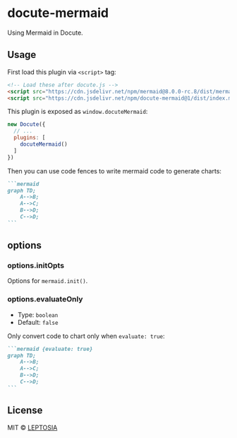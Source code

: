 # docute-mermaid

Using Mermaid in Docute.

## Usage

First load this plugin via `<script>` tag:

```html
<!-- Load these after docute.js -->
<script src="https://cdn.jsdelivr.net/npm/mermaid@8.0.0-rc.8/dist/mermaid.min.js"></script>
<script src="https://cdn.jsdelivr.net/npm/docute-mermaid@1/dist/index.min.js"></script>
```

This plugin is exposed as `window.docuteMermaid`:

```js
new Docute({
  // ...
  plugins: [
    docuteMermaid()
  ]
})
```

Then you can use code fences to write mermaid code to generate charts:

````markdown
```mermaid
graph TD;
    A-->B;
    A-->C;
    B-->D;
    C-->D;
```
````

## options

### options.initOpts

Options for `mermaid.init()`.

### options.evaluateOnly

- Type: `boolean`
- Default: `false`

Only convert code to chart only when `evaluate: true`:

````markdown
```mermaid {evaluate: true}
graph TD;
    A-->B;
    A-->C;
    B-->D;
    C-->D;
```
````

## License

MIT &copy; [LEPTOSIA](https://leptosia.org)